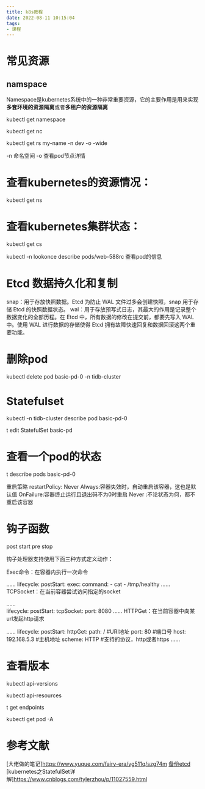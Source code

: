 ```yaml
---
title: k8s教程
date: 2022-08-11 10:15:04
tags:
- 课程
---
```




# 常见资源
## namspace
Namespace是kubernetes系统中的一种非常重要资源，它的主要作用是用来实现**多套环境的资源隔离**或者**多租户的资源隔离**


kubectl get namespace


kubectl get nc



kubectl get rs my-name -n dev -o -wide 


-n 命名空间
-o 查看pod节点详情

# 查看kubernetes的资源情况：
kubectl get ns

# 查看kubernetes集群状态：
 kubectl get cs

kubectl -n lookonce describe pods/web-588rc
查看pod的信息

# Etcd 数据持久化和复制
snap：用于存放快照数据。Etcd 为防止 WAL 文件过多会创建快照，snap 用于存储 Etcd 的快照数据状态。
wal：用于存放预写式日志，其最大的作用是记录整个数据变化的全部历程。在 Etcd 中，所有数据的修改在提交前，都要先写入 WAL 中。使用 WAL 进行数据的存储使得 Etcd 拥有故障快速回复和数据回滚这两个重要功能。

# 删除pod
kubectl delete pod basic-pd-0 -n tidb-cluster


# Statefulset

kubectl -n tidb-cluster describe pod basic-pd-0

t edit  StatefulSet basic-pd

# 查看一个pod的状态
t describe pods basic-pd-0


重启策略
restartPolicy: Never
Always:容器失效时，自动重启该容器，这也是默认值
OnFailure:容器终止运行且退出码不为0时重启
Never :不论状态为何，都不重启该容器


# 钩子函数
post start
pre stop


钩子处理器支持使用下面三种方式定义动作：

Exec命令：在容器内执行一次命令

……
  lifecycle:
    postStart: 
      exec:
        command:
        - cat
        - /tmp/healthy
……
TCPSocket：在当前容器尝试访问指定的socket

……      
  lifecycle:
    postStart:
      tcpSocket:
        port: 8080
……
HTTPGet：在当前容器中向某url发起http请求

……
  lifecycle:
    postStart:
      httpGet:
        path: / #URI地址
        port: 80 #端口号
        host: 192.168.5.3 #主机地址
        scheme: HTTP #支持的协议，http或者https
……


# 查看版本
kubectl api-versions

kubectl api-resources



t get endpoints


kubectl get pod -A

# 参考文献
[大佬做的笔记]https://www.yuque.com/fairy-era/yg511q/szg74m
[备份etcd](https://www.cnblogs.com/paul8339/p/15629241.html#:~:text=%E5%A4%87%E4%BB%BD%E6%93%8D%E4%BD%9C%E5%9C%A8etcd%E9%9B%86%E7%BE%A4%E7%9A%84%E5%85%B6%E4%B8%AD%E4%B8%80%E4%B8%AA%E8%8A%82%E7%82%B9%E6%89%A7%E8%A1%8C%E5%B0%B1%E5%8F%AF%E4%BB%A5%E3%80%82%20%E8%BF%99%E9%87%8C%E4%BD%BF%E7%94%A8%E7%9A%84%E6%98%AFetcd%20v3%E7%9A%84api%EF%BC%8C%E5%9B%A0%E4%B8%BA%E4%BB%8E%20k8s%201.13,%E5%BC%80%E5%A7%8B%EF%BC%8Ck8s%E4%B8%8D%E5%86%8D%E6%94%AF%E6%8C%81%20v2%20%E7%89%88%E6%9C%AC%E7%9A%84%20etcd%EF%BC%8C%E5%8D%B3k8s%E7%9A%84%E9%9B%86%E7%BE%A4%E6%95%B0%E6%8D%AE%E9%83%BD%E5%AD%98%E5%9C%A8%E4%BA%86v3%E7%89%88%E6%9C%AC%E7%9A%84etcd%E4%B8%AD%E3%80%82%20%E6%95%85%E5%A4%87%E4%BB%BD%E7%9A%84%E6%95%B0%E6%8D%AE%E4%B9%9F%E5%8F%AA%E5%A4%87%E4%BB%BD%E4%BA%86%E4%BD%BF%E7%94%A8v3%E6%B7%BB%E5%8A%A0%E7%9A%84etcd%E6%95%B0%E6%8D%AE%EF%BC%8Cv2%E6%B7%BB%E5%8A%A0%E7%9A%84etcd%E6%95%B0%E6%8D%AE%E6%98%AF%E6%B2%A1%E6%9C%89%E5%81%9A%E5%A4%87%E4%BB%BD%E7%9A%84%E3%80%82)
[kubernetes之StatefulSet详解]https://www.cnblogs.com/tylerzhou/p/11027559.html
